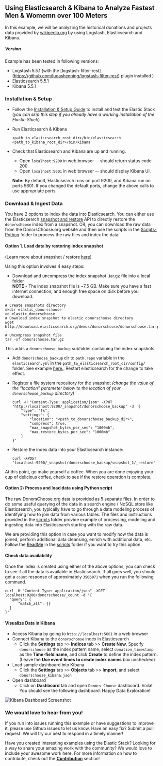 ## Using Elasticsearch & Kibana to Analyze Fastest Men & Womemn over 100 Meters

In this example, we will be analyzing the historical donations and projects data provided by [wikipedia.org](http://en.wikipedia.org/wiki/100_metres) by using Logstash, Elasticsearch and Kibana. 

##### Version
Example has been tested in following versions:
- Logstash 5.5.1  (with the [logstash-filter-rest] (https://github.com/lucashenning/logstash-filter-rest) plugin installed )
- Elasticsearch 5.5.1
- Kibana 5.5.1

### Installation & Setup
* Follow the [Installation & Setup Guide](https://github.com/elastic/examples/blob/master/Installation%20and%20Setup.md) to install and test the Elastic Stack (*you can skip this step if you already have a working installation of the Elastic Stack*)

* Run Elasticsearch & Kibana
  ```shell
  <path_to_elasticsearch_root_dir>/bin/elasticsearch
  <path_to_kibana_root_dir>/bin/kibana
  ```

* Check that Elasticsearch and Kibana are up and running.
  - Open `localhost:9200` in web browser -- should return status code 200
  - Open `localhost:5601` in web browser -- should display Kibana UI.

  **Note:** By default, Elasticsearch runs on port 9200, and Kibana run on ports 5601. If you changed the default ports, change   the above calls to use appropriate ports.

### Download & Ingest Data

You have 2 options to index the data into Elasticsearch. You can either use the Elasticsearch [snapshot and restore](https://www.elastic.co/guide/en/elasticsearch/reference/current/modules-snapshots.html) API to directly restore the `donorschoose` index from a snapshot. OR, you can download the raw data from the DonorsChoose.org website and then use the scripts in the [Scripts-Python](https://github.com/elastic/examples/tree/master/Exploring%20Public%20Datasets/donorschoose/scripts) folder to process the raw files and index the data.

#### Option 1. Load data by restoring index snapshot
(Learn more about snapshot / restore [here](https://www.elastic.co/guide/en/elasticsearch/reference/5.0/modules-snapshots.html))

Using this option involves 4 easy steps:

  * Download and uncompress the index snapshot .tar.gz file into a local folder <br>
  **NOTE** - The index snapshot file is ~7.5 GB. Make sure you have a fast internet connection, and enough free space on disk before you download. 
  ```shell
  # Create snapshots directory
  mkdir elastic_donorschoose
  cd elastic_donorschoose
  # Download index snapshot to elastic_donorschoose directory
  wget http://download.elasticsearch.org/demos/donorschoose/donorschoose.tar.gz .
  # Uncompress snapshot file
  tar -xf donorschoose.tar.gz
  ```
  This adds a `donorschoose_backup` subfolder containing the index snapshots.

  * Add `donorschoose_backup` dir to `path.repo` variable in the `elasticsearch.yml` in the `path_to_elasticsearch_root_dir/config/` folder. See example [here.](https://www.elastic.co/guide/en/elasticsearch/reference/current/modules-snapshots.html#_shared_file_system_repository). Restart elasticsearch for the change to take effect.

  * Register a file system repository for the snapshot *(change the value of the “location” parameter below to the location of your `donorschoose_backup` directory)*
  
      ```shell
      curl -H "Content-Type: application/json" -XPUT 'http://localhost:9200/_snapshot/donorschoose_backup' -d '{
          "type": "fs",
          "settings": {
              "location": "<path_to_donorschoose_backup_dir>",
              "compress": true,
              "max_snapshot_bytes_per_sec": "1000mb",
              "max_restore_bytes_per_sec": "1000mb"
          }
      }'
      ```

  * Restore the index data into your Elasticsearch instance:
    ```shell
    curl -XPOST "localhost:9200/_snapshot/donorschoose_backup/snapshot_1/_restore"
    ```

At this point, go make yourself a coffee. When you are done enjoying your cup of delicious coffee, check to see if the restore operation is complete.

#### Option 2: Process and load data using Python script

The raw DonorsChoose.org data is provided as 5 separate files. In order to do some useful querying of the data in a search engine / NoSQL store like Elasticsearch, you typically have to go through a data modeling process of identifying how to join data from various tables. The files and instructions provided in the [scripts](https://github.com/elastic/examples/tree/master/Exploring%20Public%20Datasets/donorschoose/scripts) folder provide example of processing, modeling and ingesting data into Elasticsearch starting with the raw data.

We are providing this option in case you want to modify how the data is joined, perform additional data cleansing, enrich with additional data, etc. Follow the [ReadMe](https://github.com/elastic/examples/tree/master/Exploring%20Public%20Datasets/donorschoose/scripts/README.md) in the [scripts](https://github.com/elastic/examples/tree/master/Exploring%20Public%20Datasets/donorschoose/scripts) folder if you want to try this option.

#### Check data availability
Once the index is created using either of the above options, you can check to see if all the data is available in Elasticsearch. If all goes well, you should get a `count` response of approximately `3506071` when you run the following command.

  ```shell
  curl -H "Content-Type: application/json" -XGET localhost:9200/donorschoose/_count -d '{
  	"query": {
  		"match_all": {}
  	}
  }'
  ```

#### Visualize Data in Kibana

* Access Kibana by going to `http://localhost:5601` in a web browser
* Connect Kibana to the `donorschoose` index in Elasticsearch
    * Click the **Settings** tab >> **Indices** tab >> **Create New**. Specify `donorschoose` as the index pattern name, select `donation_timestamp` as the **Time-field name**, and click **Create** to define the index pattern. (Leave the **Use event times to create index names** box unchecked)
* Load sample dashboard into Kibana
    * Click the **Settings** tab >> **Objects** tab >> **Import**, and select `donorschoose_kibana.json`
* Open dashboard
    * Click on **Dashboard** tab and open `Donors Choose` dashboard. Voila! You should see the following dashboard. Happy Data Exploration!

![Kibana Dashboard Screenshot](https://user-images.githubusercontent.com/5269751/28243545-367f211c-6983-11e7-8196-56adf0ccd52a.jpg)

### We would love to hear from you!
If you run into issues running this example or have suggestions to improve it, please use Github issues to let us know. Have an easy fix? Submit a pull request. We will try our best to respond in a timely manner!

Have you created interesting examples using the Elastic Stack? Looking for a way to share your amazing work with the community? We would love to include your awesome work here. For more information on how to contribute, check out the **[Contribution](https://github.com/elastic/examples#contributing)** section!
